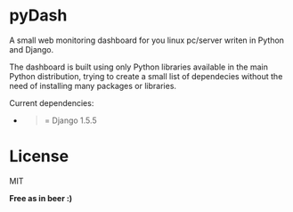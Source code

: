 pyDash
======

A small web monitoring dashboard for you linux pc/server writen in Python and Django.

The dashboard is built using only Python libraries available in the main Python distribution, trying to create a small list of dependecies without the need of installing many packages or libraries.


Current dependencies:

  - >= Django 1.5.5



License
=======

MIT

**Free as in beer :)**
